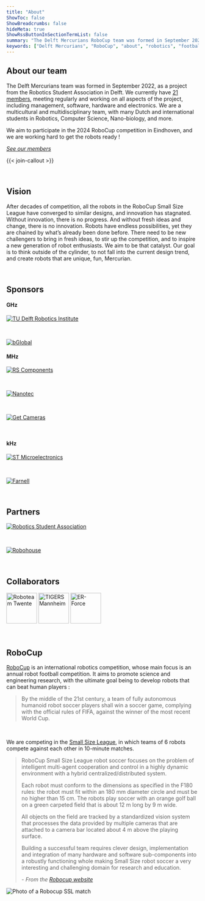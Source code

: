 ```yaml
---
title: "About"
ShowToc: false
ShowBreadcrumbs: false
hideMeta: true
ShowRssButtonInSectionTermList: false
summary: "The Delft Mercurians RoboCup team was formed in September 2022, as a project from the Robotics Student Association in Delft. We aim to participate in the 2024 RoboCup competition in Eindhoven, and we are working hard to get the robots ready !"
keywords: ["Delft Mercurians", "RoboCup", "about", "robotics", "football"]
---
```


## About our team

The Delft Mercurians team was formed in September 2022, as a project from the Robotics Student Association in Delft.
We currently have [21 members](/members), meeting regularly and working on all aspects of the project, including
management, software, hardware and electronics. We are a multicultural and multidisciplinary team, with many
Dutch and international students in Robotics, Computer Science, Nano-biology, and more.

We aim to participate in the 2024 RoboCup competition in Eindhoven, and we are working hard to get the robots ready !

[*See our members*](/members/)

{{< join-callout >}}

<br>

## Vision
After decades of competition, all the robots in the RoboCup Small Size League have converged to similar designs, and innovation has stagnated. Without innovation, there is no progress. And without fresh ideas and change, there is no innovation. Robots have endless possibilities, yet they are chained by what’s already been done before. There need to be new challengers to bring in fresh ideas, to stir up the competition, and to inspire a new generation of robot enthusiasts. We aim to be that catalyst. Our goal is to think outside of the cylinder, to not fall into the current design trend, and create robots that are unique, fun, Mercurian.

<br>

## Sponsors

#### GHz

[<img src="/images/sponsors/dri_logo.svg" alt="TU Delft Robotics Institute" class="sponsor-image dri-logo" />](https://tudelftroboticsinstitute.nl)

<br>

[<img src="/images/sponsors/bglobal_logo.png" alt="bGlobal" class="sponsor-image" />](https://bglobal.nl/)


#### MHz

[<img src="/images/sponsors/rs_logo.jpg" alt="RS Components" class="sponsor-image" />](https://nl.rs-online.com/web/)

<br>

[<img src="/images/sponsors/nanotec_logo.svg" alt="Nanotec" class="sponsor-image" />](https://en.nanotec.com)

<br>

[<img src="/images/sponsors/getcameras_logo.png" alt="Get Cameras" class="sponsor-image getcameras-logo" />](https://www.get-cameras.com)

<br>

#### kHz

[<img src="/images/sponsors/st_logo.png" alt="ST Microelectronics" class="sponsor-image st-logo" />](https://www.st.com)

<br>

[<img src="/images/sponsors/farnell_logo.png" alt="Farnell" class="sponsor-image farnell-logo" />](https://nl.farnell.com)

<br>

## Partners

[<img src="/images/sponsors/rsa_logo.svg" alt="Robotics Student Association" class="sponsor-image" />](https://rsadelft.nl)

<br>

[<img src="/images/sponsors/robohouse_logo.png" alt="Robohouse" class="sponsor-image" />](https://robohouse.nl)

<br>

## Collaborators

[<img src="/images/sponsors/twente_logo.png" alt="Roboteam Twente" class="sponsor-image" style="height: 80px" />](https://roboteamtwente.nl/)
[<img src="/images/sponsors/tigers_mannheim_logo.png" alt="TIGERS Mannheim" class="sponsor-image tigers-logo" style="height: 80px" />](https://www.tigers-mannheim.de/)
[<img src="/images/sponsors/er_force_logo.png" alt="ER-Force" class="sponsor-image" style="height: 80px" />](https://www.robotics-erlangen.de/en/)

<br>

## RoboCup

[RoboCup](https://robocup.org) is an international robotics competition, whose main focus is an annual robot football
competition. It aims to promote science and engineering research, with the ultimate goal being to develop robots that
can beat human players :

> By the middle of the 21st century, a team of fully autonomous humanoid
> robot soccer players shall win a soccer game, complying with the
> official rules of FIFA, against the winner of the most recent World Cup.

<br>

We are competing in the [Small Size League](https://ssl.robocup.org/), in which teams of 6 robots compete against each
other in 10-minute matches.

> RoboCup Small Size League robot soccer focuses on the problem of intelligent multi-agent cooperation and control in a
> highly dynamic environment with a hybrid centralized/distributed system.
>
> Each robot must conform to the dimensions as specified in the F180 rules: the robot must fit within an 180 mm
> diameter circle and must be no higher than 15 cm. The robots play soccer with an orange golf ball on a green
> carpeted field that is about 12 m long by 9 m wide.
>
> All objects on the field are tracked by a standardized vision system that processes the data provided by
> multiple cameras that are attached to a camera bar located about 4 m above the playing surface.
>
> Building a successful team requires clever design, implementation and integration of many hardware and software
> sub-components into a robustly functioning whole making Small Size robot soccer a very interesting and challenging
> domain for research and education.
>
> \- *From the [Robocup website](https://ssl.robocup.org/about/)*

![Photo of a Robocup SSL match](/images/illustrations/robocup_match.jpg)

<style>
body.dark .dri-logo {
  content: url("/images/sponsors/dri_logo_dark.svg");
}
body.dark .st-logo {
  content: url("/images/sponsors/st_logo_dark.png");
}
body.dark .getcameras-logo {
  content: url("/images/sponsors/getcameras_logo_dark.png");
}
body.dark .farnell-logo {
  content: url("/images/sponsors/farnell_logo_dark.png");
}
body.dark .tigers-logo {
  content: url("/images/sponsors/tigers_mannheim_logo_dark.png");
}
</style>
